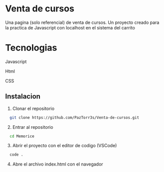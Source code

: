 # Venta de cursos

Una pagina (solo referencial) de venta de cursos. Un proyecto creado para la practica de Javascript con localhost en el sistema del carrito

# Tecnologias

Javascript

Html

CSS


## Instalacion

1. Clonar el repositorio

```bash
  git clone https://github.com/PazTorr3s/Venta-de-cursos.git
```

2. Entrar al repositorio

```bash
  cd Memorice
```

3. Abrir el proyecto con el editor de codigo (VSCode)
```bash
  code .
```
4. Abre el archivo index.html con el navegador


